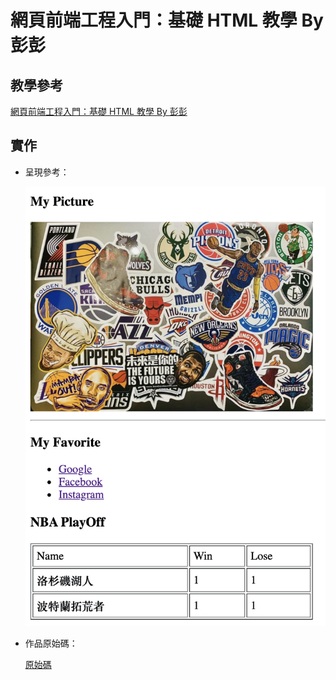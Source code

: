 # 網頁前端工程入門：基礎 HTML 教學 By 彭彭

## 教學參考

[網頁前端工程入門：基礎 HTML 教學 By 彭彭](https://www.youtube.com/watch?v=SRbewm2AUew&list=PL-g0fdC5RMbpqZ0bmvJTgVTS4tS3txRVp&index=1)

## 實作

- 呈現參考：

  ![preview.png](./images/preview.png)

- 作品原始碼：

  [原始碼](./homework/)